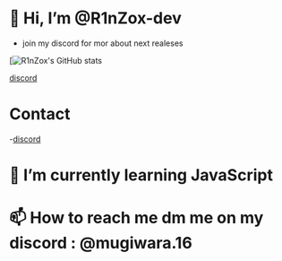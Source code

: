 # 👋 Hi, I’m @R1nZox-dev
- join my discord for mor about next realeses


[![R1nZox's GitHub stats](https://github-readme-stats.vercel.app/api/?username=R1nZox-dev&count_private=true&theme=tokyonight&show_icons=true)





[discord](https://discord.gg/fcX35xvJap)
# Contact
-[discord](https://discord.gg/fcX35xvJap)
# 🌱 I’m currently learning JavaScript
# 📫 How to reach me dm me on my discord : @mugiwara.16


<!---
R1nZox-dev/R1nZox-dev is a ✨ special ✨ repository because its `README.md` (this file) appears on your GitHub profile.
You can click the Preview link to take a look at your changes.
--->
